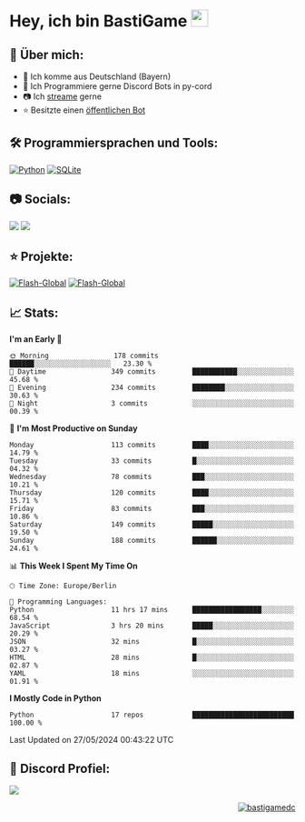 # Hey, ich bin BastiGame <img src="https://raw.githubusercontent.com/MartinHeinz/MartinHeinz/master/wave.gif" width="30px">

## 📌 Über mich:
- 📍 Ich komme aus Deutschland (Bayern)
- 📝 Ich Programmiere gerne Discord Bots in py-cord
- 📷 Ich [streame](https://twitch.tv/bastigametv) gerne
- ⭐ Besitzte einen [öffentlichen Bot](https://discord.com/api/oauth2/authorize?client_id=1169681232532099112&permissions=430302428277&scope=bot%20applications.commands)

## 🛠️ Programmiersprachen und Tools:
[![Python](https://img.shields.io/badge/python-3670A0?style=for-the-badge&logo=python&logoColor=ffdd54)](https://github.com/Pycord-Development/pycord)
[![SQLite](https://img.shields.io/badge/sqlite-%2307405e.svg?style=for-the-badge&logo=sqlite&logoColor=white)](https://github.com/sqlite/sqlite)


## 📷 Socials:  
[![](https://img.shields.io/badge/Discord-5865F2?logo=discord&logoColor=white&style=for-the-badge)]([https://discord.com/users/203208036053942272](https://discord.gg/Pnw5vEjRZ5))
[![](https://img.shields.io/twitch/status/silbergecko_tv?style=for-the-badge&logo=twitch&logoColor=white&color=purple)](https://twitch.tv/bastigametv)

## ⭐ Projekte:
[![Flash-Global](https://img.shields.io/badge/Flash_Global-00A966?style=for-the-badge&logo=wechat&logoColor=white)](https://discord.com/api/oauth2/authorize?client_id=1169681232532099112&permissions=430302428277&scope=bot%20applications.commands)
[![Flash-Global](https://img.shields.io/badge/FlashBot-00A966?style=for-the-badge&logo=wechat&logoColor=white)](https://discord.com/api/oauth2/authorize?client_id=1111374314340626433&permissions=1497266007286&scope=bot%20applications.commands)

## 📈 Stats:
<!--START_SECTION:waka-->
**I'm an Early 🐤** 

```text
🌞 Morning                178 commits         ██████░░░░░░░░░░░░░░░░░░░   23.30 % 
🌆 Daytime                349 commits         ███████████░░░░░░░░░░░░░░   45.68 % 
🌃 Evening                234 commits         ████████░░░░░░░░░░░░░░░░░   30.63 % 
🌙 Night                  3 commits           ░░░░░░░░░░░░░░░░░░░░░░░░░   00.39 % 
```
📅 **I'm Most Productive on Sunday** 

```text
Monday                   113 commits         ████░░░░░░░░░░░░░░░░░░░░░   14.79 % 
Tuesday                  33 commits          █░░░░░░░░░░░░░░░░░░░░░░░░   04.32 % 
Wednesday                78 commits          ███░░░░░░░░░░░░░░░░░░░░░░   10.21 % 
Thursday                 120 commits         ████░░░░░░░░░░░░░░░░░░░░░   15.71 % 
Friday                   83 commits          ███░░░░░░░░░░░░░░░░░░░░░░   10.86 % 
Saturday                 149 commits         █████░░░░░░░░░░░░░░░░░░░░   19.50 % 
Sunday                   188 commits         ██████░░░░░░░░░░░░░░░░░░░   24.61 % 
```


📊 **This Week I Spent My Time On** 

```text
🕑︎ Time Zone: Europe/Berlin

💬 Programming Languages: 
Python                   11 hrs 17 mins      █████████████████░░░░░░░░   68.54 % 
JavaScript               3 hrs 20 mins       █████░░░░░░░░░░░░░░░░░░░░   20.29 % 
JSON                     32 mins             █░░░░░░░░░░░░░░░░░░░░░░░░   03.27 % 
HTML                     28 mins             █░░░░░░░░░░░░░░░░░░░░░░░░   02.87 % 
YAML                     18 mins             ░░░░░░░░░░░░░░░░░░░░░░░░░   01.91 % 
```

**I Mostly Code in Python** 

```text
Python                   17 repos            █████████████████████████   100.00 % 
```




 Last Updated on 27/05/2024 00:43:22 UTC
<!--END_SECTION:waka-->

## 🔎 Discord Profiel:
<a href="https://discord.com/users/1018150165489668227"><img src="https://lanyard.cnrad.dev/api/1018150165489668227"><p/>

<p align="right">
  <img align="center" src="https://komarev.com/ghpvc/?username=bastigamedc&label=Profile%20views&color=0e75b6&style=flat" alt="bastigamedc"/>
</p>
